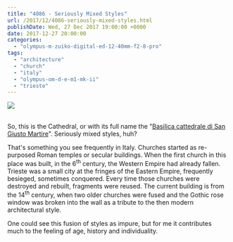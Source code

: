 ```yaml
---
title: "4086 - Seriously Mixed Styles"
url: /2017/12/4086-seriously-mixed-styles.html
publishDate: Wed, 27 Dec 2017 19:00:00 +0000
date: 2017-12-27 20:00:00
categories: 
  - "olympus-m-zuiko-digital-ed-12-40mm-f2-8-pro"
tags: 
  - "architecture"
  - "church"
  - "italy"
  - "olympus-om-d-e-m1-mk-ii"
  - "trieste"
---
```

<div class="container">
<div class="center"><a target="_blank" href="https://d25zfm9zpd7gm5.cloudfront.net/1200x1200/2017/20170526_134855-Edit_lr.jpg"><img class="webfeedsFeaturedVisual" src="https://d25zfm9zpd7gm5.cloudfront.net/0600x0600/2017/20170526_134855-Edit_lr.jpg" /></a></div>
</div>
<br />

So, this is the Cathedral, or with its full name the "<a href="https://en.wikipedia.org/wiki/Trieste_Cathedral" rel="noopener" target="_blank">Basilica cattedrale di San Giusto Martire</a>". Seriously mixed styles, huh?

That's something you see frequently in Italy. Churches started as re-purposed Roman temples or secular buildings. When the first church in this place was built, in the 6<sup>th</sup> century, the Western Empire had already fallen. Trieste was a small city at the fringes of the Eastern Empire, frequently besieged, sometimes conquered. Every time those churches were destroyed and rebuilt, fragments were reused. The current building is from the 14<sup>th</sup> century, when two older churches were fused and the Gothic rose window was broken into the wall as a tribute to the then modern architectural style.

One could see this fusion of styles as impure, but for me it contributes much to the feeling of age, history and individuality.
